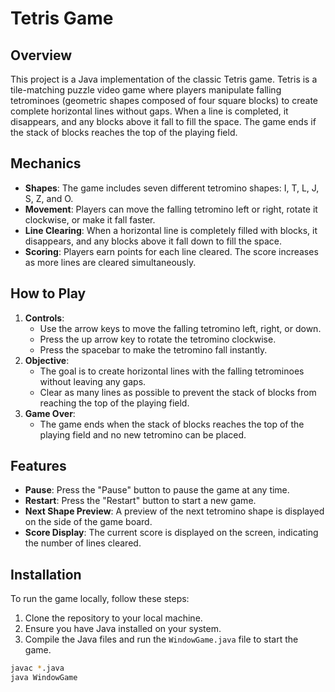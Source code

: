 # Tetris Game

## Overview

This project is a Java implementation of the classic Tetris game. Tetris is a tile-matching puzzle video game where players manipulate falling tetrominoes (geometric shapes composed of four square blocks) to create complete horizontal lines without gaps. When a line is completed, it disappears, and any blocks above it fall to fill the space. The game ends if the stack of blocks reaches the top of the playing field.

## Mechanics

- **Shapes**: The game includes seven different tetromino shapes: I, T, L, J, S, Z, and O.
- **Movement**: Players can move the falling tetromino left or right, rotate it clockwise, or make it fall faster.
- **Line Clearing**: When a horizontal line is completely filled with blocks, it disappears, and any blocks above it fall down to fill the space.
- **Scoring**: Players earn points for each line cleared. The score increases as more lines are cleared simultaneously.

## How to Play

1. **Controls**:
   - Use the arrow keys to move the falling tetromino left, right, or down.
   - Press the up arrow key to rotate the tetromino clockwise.
   - Press the spacebar to make the tetromino fall instantly.
2. **Objective**:
   - The goal is to create horizontal lines with the falling tetrominoes without leaving any gaps.
   - Clear as many lines as possible to prevent the stack of blocks from reaching the top of the playing field.
3. **Game Over**:
   - The game ends when the stack of blocks reaches the top of the playing field and no new tetromino can be placed.

## Features

- **Pause**: Press the "Pause" button to pause the game at any time.
- **Restart**: Press the "Restart" button to start a new game.
- **Next Shape Preview**: A preview of the next tetromino shape is displayed on the side of the game board.
- **Score Display**: The current score is displayed on the screen, indicating the number of lines cleared.

## Installation

To run the game locally, follow these steps:

1. Clone the repository to your local machine.
2. Ensure you have Java installed on your system.
3. Compile the Java files and run the `WindowGame.java` file to start the game.

```bash
javac *.java
java WindowGame
